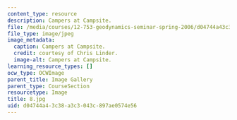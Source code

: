 ```yaml
---
content_type: resource
description: Campers at Campsite.
file: /media/courses/12-753-geodynamics-seminar-spring-2006/d04744a43c38a3c3043c897ae0574e56_8.jpg
file_type: image/jpeg
image_metadata:
  caption: Campers at Campsite.
  credit: courtesy of Chris Linder.
  image-alt: Campers at Campsite.
learning_resource_types: []
ocw_type: OCWImage
parent_title: Image Gallery
parent_type: CourseSection
resourcetype: Image
title: 8.jpg
uid: d04744a4-3c38-a3c3-043c-897ae0574e56
---
```

